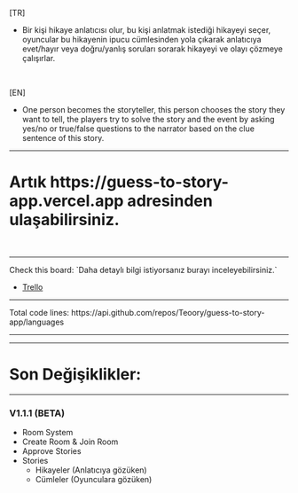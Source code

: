 [TR]
- Bir kişi hikaye anlatıcısı olur, bu kişi anlatmak istediği hikayeyi seçer, oyuncular bu hikayenin ipucu cümlesinden yola çıkarak anlatıcıya evet/hayır veya doğru/yanlış soruları sorarak hikayeyi ve olayı çözmeye çalışırlar.

<br/>

[EN]
- One person becomes the storyteller, this person chooses the story they want to tell, the players try to solve the story and the event by asking yes/no or true/false questions to the narrator based on the clue sentence of this story.

<hr/>
<h1>Artık https://guess-to-story-app.vercel.app adresinden ulaşabilirsiniz.</h1> 

<br/>
<hr/>
Check this board: `Daha detaylı bilgi istiyorsanız burayı inceleyebilirsiniz.`
  
- [Trello](...)
<hr>
Total code lines: https://api.github.com/repos/Teoory/guess-to-story-app/languages
<hr>

<hr>

# Son Değişiklikler:</br>

<hr>

### V1.1.1 (BETA)
- Room System
- Create Room & Join Room
- Approve Stories
- Stories
  - Hikayeler (Anlatıcıya gözüken)
  - Cümleler (Oyunculara gözüken)
